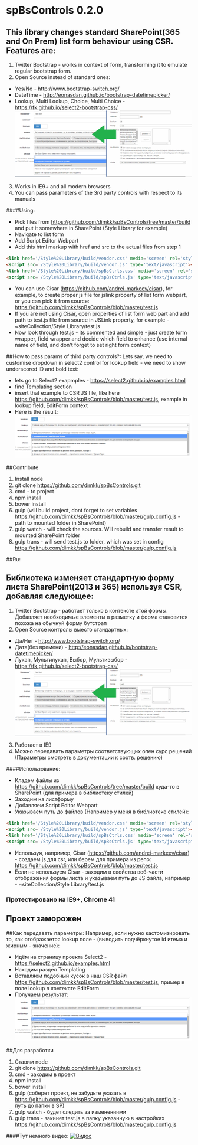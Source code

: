 # spBsControls 0.2.0
## This library changes standard SharePoint(365 and On Prem) list form behaviour using CSR. Features are:
1. Twitter Bootstrap - works in context of form, transforming it to emulate regular bootstrap form.
2. Open Source instead of standard ones:
 * Yes/No - http://www.bootstrap-switch.org/
 * DateTime - http://eonasdan.github.io/bootstrap-datetimepicker/
 * Lookup, Multi Lookup, Choice, Multi Choice - https://fk.github.io/select2-bootstrap-css/
![alt tag](https://raw.githubusercontent.com/dimkk/spBsControls/master/show.png)
3. Works in IE9+ and all modern browsers
4. You can pass parameters of the 3rd party controls with respect to its manuals

####Using:<br/>
  * Pick files from https://github.com/dimkk/spBsControls/tree/master/build and put it somewhere in SharePoint (Style Library for example)<br/>
  * Navigate to list form<br/>
  * Add Script Editor Webpart
  * Add this html markup with href and src to the actual files from step 1 <br/>
  ```html
  <link href='/Style%20Library/build/vendor.css' media='screen' rel='stylesheet' type='text/css'/>
  <script src='/Style%20Library/build/vendor.js' type='text/javascript'></script>
  <link href='/Style%20Library/build/spBsCtrls.css' media='screen' rel='stylesheet' type='text/css' />
  <script src='/Style%20Library/build/spBsCtrls.js' type='text/javascript'></script>
  ```

  * You can use Cisar (https://github.com/andrei-markeev/cisar), for example, to create proper js file for jslink property of list form webpart, or you can pick it from source: https://github.com/dimkk/spBsControls/blob/master/test.js<br/>
  * If you are not using Cisar, open properties of list form web part and add path to test.js file from source in JSLink property, for example - ~siteCollection/Style Library/test.js
  * Now look through test.js - its commented and simple - just create form wrapper, field wrapper and decide which field to enhance (use internal name of field, and don't forget to set right form context)


##How to pass params of third party controls?:
Lets say, we need to customise dropdown in select2 control for lookup field - we need to show underscored ID and bold text:
 * lets go to Select2 exapmples - https://select2.github.io/examples.html
 * find Templating section
 * insert that example to CSR JS file, like here https://github.com/dimkk/spBsControls/blob/master/test.js, example in lookup field, EditForm context
 * Here is the result:
 ![alt tag](https://raw.githubusercontent.com/dimkk/spBsControls/master/select2-templating.png)

##Contribute
1. Install node
1. git clone https://github.com/dimkk/spBsControls.git
2. cmd - to project
3. npm install
4. bower install
5. gulp (will build project, dont forget to set variables https://github.com/dimkk/spBsControls/blob/master/gulp.config.js - path to mounted folder in SharePoint)
6. gulp watch - will check the sources. Will rebuild and transfer result to mounted SharePoint folder 
7. gulp trans - will send test.js to folder, which was set in config https://github.com/dimkk/spBsControls/blob/master/gulp.config.js

##Ru:
## Библиотека изменяет стандартную форму листа SharePoint(2013 и 365) используя CSR, добавляя следующее:
1. Twitter Bootstrap - работает только в контексте этой формы. Добавляет необходимые элементы в разметку и форма становится похожа на обычнуй форму бутстрап
2. Open Source контролы вместо стандартных:
 * Да/Нет - http://www.bootstrap-switch.org/
 * Дата(без времени) - http://eonasdan.github.io/bootstrap-datetimepicker/
 * Лукап, Мультилукап, Выбор, Мультивыбор - https://fk.github.io/select2-bootstrap-css/
![alt tag](https://raw.githubusercontent.com/dimkk/spBsControls/master/show.png)
3. Работает в IE9
4. Можно передавать параметры соответствующих опен сурс решений (Параметры смотреть в документации к соотв. решению)

####Использование:<br/>
  * Кладем файлы из https://github.com/dimkk/spBsControls/tree/master/build куда-то в SharePoint (для примера в библиотеку стилей)<br/>
  * Заходим на листформу<br/>
  * Добавляем Script Editor Webpart
  * Указываем путь до файлов (Например у меня в библиотеке стилей): <br/>
  ```html
  <link href='/Style%20Library/build/vendor.css' media='screen' rel='stylesheet' type='text/css'/>
  <script src='/Style%20Library/build/vendor.js' type='text/javascript'></script>
  <link href='/Style%20Library/build/spBsCtrls.css' media='screen' rel='stylesheet' type='text/css' />
  <script src='/Style%20Library/build/spBsCtrls.js' type='text/javascript'></script>
  ```

  * Используя, например, Cisar (https://github.com/andrei-markeev/cisar) - создаем js для csr, или берем для примера из репо: https://github.com/dimkk/spBsControls/blob/master/test.js<br/>
  * Если не используем Cisar - заходим в свойства веб-части отображения формы листа и указываем путь до JS файла, например - ~siteCollection/Style Library/test.js

### Протестировано на IE9+, Chrome 41

## Проект заморожен

##Как передавать параметры:
Например, если нужно кастомизировать то, как отображается lookup поле - (выводить подчёркнутое id итема и жирным - значение):
 * Идём на страницу проекта Select2 - https://select2.github.io/examples.html
 * Находим раздел Templating
 * Вставляем подобный кусок в наш CSR файл https://github.com/dimkk/spBsControls/blob/master/test.js, пример в поле lookup в контексте EditForm
 * Получаем результат:
 ![alt tag](https://raw.githubusercontent.com/dimkk/spBsControls/master/select2-templating.png)

##Для разработки
1. Ставим node
1. git clone https://github.com/dimkk/spBsControls.git
2. cmd - заходим в проект
3. npm install
4. bower install
5. gulp (соберет проект, не забудьте указать в https://github.com/dimkk/spBsControls/blob/master/gulp.config.js - путь до папки в SP)
6. gulp watch - будет следить за изменениями
7. gulp trans - закинет test.js в папку указанную в настройках https://github.com/dimkk/spBsControls/blob/master/gulp.config.js

####Тут немного видео:
[![Видос](http://img.youtube.com/vi/LxGSRqxljWk/0.jpg)](http://www.youtube.com/watch?v=LxGSRqxljWk)
